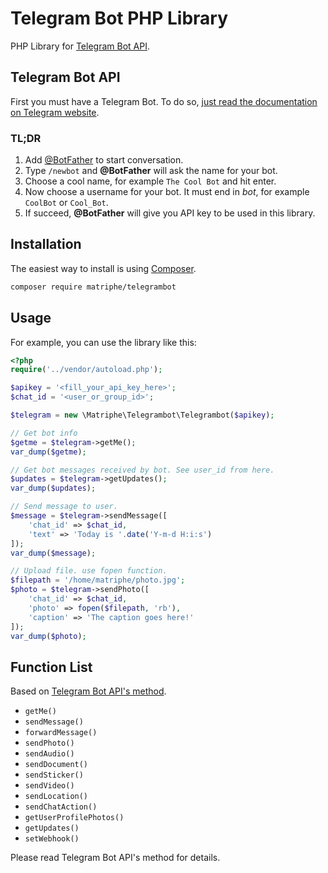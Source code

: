 # Telegram Bot PHP Library

PHP Library for [Telegram Bot API](core.telegram.org/bots/api).

## Telegram Bot API

First you must have a Telegram Bot. To do so, [just read the documentation on Telegram website](https://core.telegram.org/bots).

### TL;DR

1. Add [@BotFather](https://telegram.me/botfather) to start conversation.
2. Type `/newbot` and **@BotFather** will ask the name for your bot.
3. Choose a cool name, for example `The Cool Bot` and hit enter.
4. Now choose a username for your bot. It must end in *bot*, for example `CoolBot` or `Cool_Bot`.
5. If succeed, **@BotFather** will give you API key to be used in this library.

## Installation

The easiest way to install is using [Composer](https://getcomposer.org).

```bash
composer require matriphe/telegrambot
```

## Usage

For example, you can use the library like this:

```php
<?php
require('../vendor/autoload.php');

$apikey = '<fill_your_api_key_here>';
$chat_id = '<user_or_group_id>';

$telegram = new \Matriphe\Telegrambot\Telegrambot($apikey);

// Get bot info
$getme = $telegram->getMe();
var_dump($getme);

// Get bot messages received by bot. See user_id from here.
$updates = $telegram->getUpdates();
var_dump($updates);

// Send message to user.
$message = $telegram->sendMessage([
    'chat_id' => $chat_id, 
    'text' => 'Today is '.date('Y-m-d H:i:s')
]);
var_dump($message);

// Upload file. use fopen function.
$filepath = '/home/matriphe/photo.jpg';
$photo = $telegram->sendPhoto([
    'chat_id' => $chat_id, 
    'photo' => fopen($filepath, 'rb'), 
    'caption' => 'The caption goes here!'
]);
var_dump($photo);
```

## Function List

Based on [Telegram Bot API's method](https://core.telegram.org/bots/api#available-methods).

* `getMe()`
* `sendMessage()`
* `forwardMessage()`
* `sendPhoto()`
* `sendAudio()`
* `sendDocument()`
* `sendSticker()`
* `sendVideo()`
* `sendLocation()`
* `sendChatAction()`
* `getUserProfilePhotos()`
* `getUpdates()`
* `setWebhook()`

Please read Telegram Bot API's method for details. 